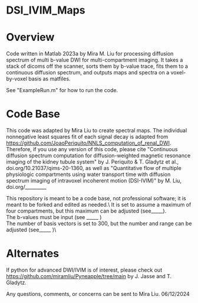 # DSI_IVIM_Maps

# Overview
Code written in Matlab 2023a by Mira M. Liu for processing diffusion spectrum of multi b-value DWI for multi-compartment imaging. 
It takes a stack of dicoms off the scanner, sorts them by b-value trace, fits them to a continuous diffusion spectrum, and outputs maps and spectra on a voxel-by-voxel basis as matfiles.


See "ExampleRun.m" for how to run the code.

# Code Base
This code was adapted by Mira Liu to create spectral maps. The individual nonnegative least squares fit of each signal decay is adapted from https://github.com/JoaoPeriquito/NNLS_computation_of_renal_DWI. 
Therefore, if you use any version of this code, please cite "Continuous diffusion spectrum computation for diffusion-weighted magnetic resonance imaging of the kidney tubule system" by J. Periquito & T. Gladytz et al., doi.org/10.21037/qims-20-1360, as well as "Quantitative flow of multiple physiologic compartments using water transport time with diffusion spectrum imaging of intravoxel incoherent motion (DSI-IVIM)" by M. Liu, doi.org/_________


This repository is meant to be a code base, not professional software; it is meant to be forked and edited as needed.\ 
It is set to assume a maximum of four compartments, but this maximum can be adjusted (see_____).\
The b-values must be input (see _____ )\
The number of basis vectors is set to 300, but the number and range can be adjusted (see_____ )\

# Alternates
If python for advanced DWI/IVIM is of interest, please check out https://github.com/miramliu/Pyneapple/tree/main by J. Jasse and T. Gladytz.


Any questions, comments, or concerns can be sent to Mira Liu.
06/12/2024
 
